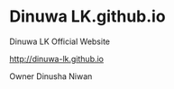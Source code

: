 # Dinuwa LK.github.io
Dinuwa LK Official Website

http://dinuwa-lk.github.io

Owner Dinusha Niwan 

